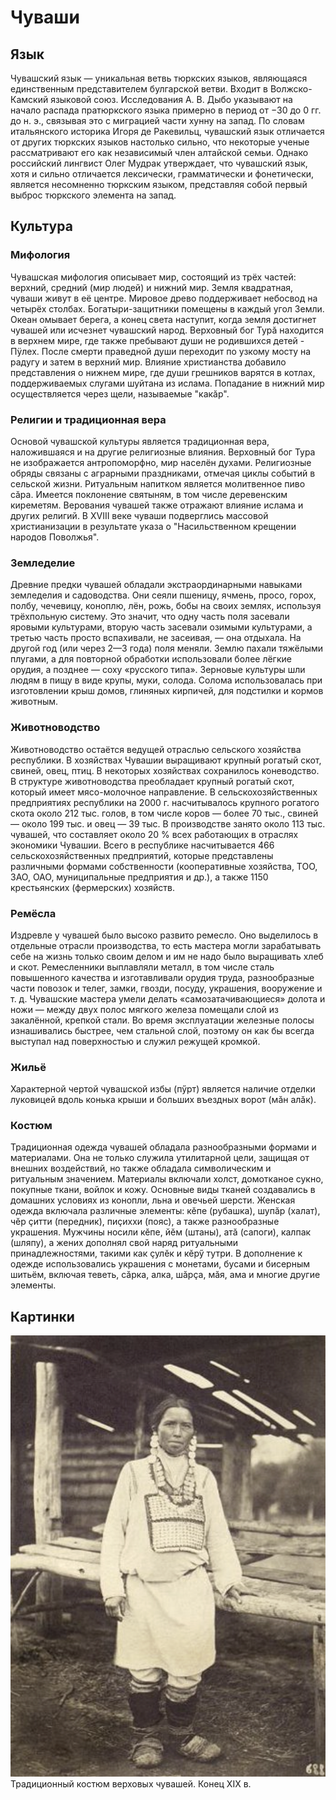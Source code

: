 # Чуваши


## Язык

Чувашский язык — уникальная ветвь тюркских языков, являющаяся единственным представителем булгарской ветви. Входит в Волжско-Камский языковой союз. Исследования А. В. Дыбо указывают на начало распада пратюркского языка примерно в период от −30 до 0 гг. до н. э., связывая это с миграцией части хунну на запад. По словам итальянского историка Игоря де Ракевильц, чувашский язык отличается от других тюркских языков настолько сильно, что некоторые ученые рассматривают его как независимый член алтайской семьи. Однако российский лингвист Олег Мудрак утверждает, что чувашский язык, хотя и сильно отличается лексически, грамматически и фонетически, является несомненно тюркским языком, представляя собой первый выброс тюркского элемента на запад.

## Культура

### Мифология
Чувашская мифология описывает мир, состоящий из трёх частей: верхний, средний (мир людей) и нижний мир. Земля квадратная, чуваши живут в её центре. Мировое древо поддерживает небосвод на четырёх столбах. Богатыри-защитники помещены в каждый угол Земли. Океан омывает берега, а конец света наступит, когда земля достигнет чувашей или исчезнет чувашский народ.
Верховный бог Турă находится в верхнем мире, где также пребывают души не родившихся детей - Пÿлех. После смерти праведной души переходит по узкому мосту на радугу и затем в верхний мир. Влияние христианства добавило представления о нижнем мире, где души грешников варятся в котлах, поддерживаемых слугами шуйтана из ислама. Попадание в нижний мир осуществляется через щели, называемые "какӑр".

### Религии и традиционная вера
Основой чувашской культуры является традиционная вера, наложившаяся и на другие религиозные влияния. Верховный бог Тура не изображается антропоморфно, мир населён духами. Религиозные обряды связаны с аграрными праздниками, отмечая циклы событий в сельской жизни. Ритуальным напитком является молитвенное пиво сăра. Имеется поклонение святыням, в том числе деревенским киреметям. Верования чувашей также отражают влияние ислама и других религий. В XVIII веке чуваши подверглись массовой христианизации в результате указа о "Насильственном крещении народов Поволжья".

### Земледелие
Древние предки чувашей обладали экстраординарными навыками земледелия и садоводства. Они сеяли пшеницу, ячмень, просо, горох, полбу, чечевицу, коноплю, лён, рожь, бобы на своих землях, используя трёхпольную систему. Это значит, что одну часть поля засевали яровыми культурами, вторую часть засевали озимыми культурами, а третью часть просто вспахивали, не засеивая, — она отдыхала. На другой год (или через 2—3 года) поля меняли. Землю пахали тяжёлыми плугами, а для повторной обработки использовали более лёгкие орудия, а позднее — соху «русского типа». Зерновые культуры шли людям в пищу в виде крупы, муки, солода. Солома использовалась при изготовлении крыш домов, глиняных кирпичей, для подстилки и кормов животным.

### Животноводство
Животноводство остаётся ведущей отраслью сельского хозяйства республики. В хозяйствах Чувашии выращивают крупный рогатый скот, свиней, овец, птиц. В некоторых хозяйствах сохранилось коневодство. В структуре животноводства преобладает крупный рогатый скот, который имеет мясо-молочное направление. В сельскохозяйственных предприятиях республики на 2000 г. насчитывалось крупного рогатого скота около 212 тыс. голов, в том числе коров — более 70 тыс., свиней — около 199 тыс. и овец — 39 тыс. В производстве занято около 113 тыс. чувашей, что составляет около 20 % всех работающих в отраслях экономики Чувашии. Всего в республике насчитывается 466 сельскохозяйственных предприятий, которые представлены различными формами собственности (кооперативные хозяйства, ТОО, ЗАО, ОАО, муниципальные предприятия и др.), а также 1150 крестьянских (фермерских) хозяйств.

### Ремёсла
Издревле у чувашей было высоко развито ремесло. Оно выделилось в отдельные отрасли производства, то есть мастера могли зарабатывать себе на жизнь только своим делом и им не надо было выращивать хлеб и скот. Ремесленники выплавляли металл, в том числе сталь повышенного качества и изготавливали орудия труда, разнообразные части повозок и телег, замки, гвозди, посуду, украшения, вооружение и т. д. Чувашские мастера умели делать «самозатачивающиеся» долота и ножи — между двух полос мягкого железа помещали слой из закалённой, крепкой стали. Во время эксплуатации железные полосы изнашивались быстрее, чем стальной слой, поэтому он как бы всегда выступал над поверхностью и служил режущей кромкой.

### Жильё
Характерной чертой чувашской избы (пӳрт) является наличие отделки луковицей вдоль конька крыши и больших въездных ворот (мӑн алӑк).

### Костюм

Традиционная одежда чувашей обладала разнообразными формами и материалами. Она не только служила утилитарной цели, защищая от внешних воздействий, но также обладала символическим и ритуальным значением. Материалы включали холст, домотканое сукно, покупные ткани, войлок и кожу. Основные виды тканей создавались в домашних условиях из конопли, льна и овечьей шерсти. Женская одежда включала различные элементы: кӗпе (рубашка), шупӑр (халат), чӗр ҫитти (передник), пиҫиххи (пояс), а также разнообразные украшения. Мужчины носили кӗпе, йӗм (штаны), атӑ (сапоги), калпак (шляпу), а жених дополнял свой наряд ритуальными принадлежностями, такими как ҫулӗк и кӗрӳ тутри. В дополнение к одежде использовались украшения с монетами, бусами и бисерным шитьём, включая теветь, сӑрка, алка, шӑрҫа, мӑя, ама и многие другие элементы.

## Картинки

![Alt text](image-3.png)
Традиционный костюм верховых чувашей. Конец XIX в.


